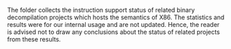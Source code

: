 The folder collects the instruction support status of related binary decompilation projects which hosts the semantics of X86.
The statistics and results were for our internal usage and are not updated. Hence, the reader
is advised not to draw any conclusions about the status of related projects from these results.
